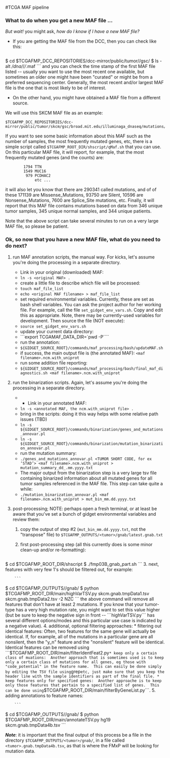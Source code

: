 #TCGA MAF pipeline

### What to do when you get a new MAF file ...

*But wait!* you might ask, *how do I know if I have a new MAF file?*

- If you are getting the MAF file from the DCC, then you can check like this:

    ```
$ cd $TCGAFMP_DCC_REPOSITORIES/dcc-mirror/public/tumor/<tumor>/gsc/
$ ls -alt */*dna*/*/*/*.maf
    ```
and you can check the time stamp of the first MAF file listed -- usually you want to use the most recent one available, but sometimes an older one might have been "curated" or might be from a preferred sequencing center.
Generally, the most recent and/or largest MAF file is the one that is most likely to be of interest.

- On the other hand, you might have obtained a MAF file from a different
source.

We will use this SKCM MAF file as an example:
```
$TCGAFMP_DCC_REPOSITORIES/dcc-mirror/public/tumor/skcm/gsc/broad.mit.edu/illuminaga_dnaseq/mutations/broad.mit.edu_SKCM.IlluminaGA_DNASeq.Level_2.1.5.0/skcm_clean_pairs.aggregated.capture.tcga.uuid.somatic.maf
```

If you want to see some basic information about  this MAF such as the number of samples, the most frequently mutated genes, etc, there is a simple script called ```$TCGAFMP_ROOT_DIR/shscript/qMaf.sh``` that you can use.  On this particular MAF file, it will report, for example, that the most frequently mutated genes (and the counts) are:

```
        1794 TTN
        1549 MUC16
         979 PCDHAC2
             etc ...
```
it will also let you know that there are 290341 called mutations, and of of these 171139 are Missense_Mutations, 93750 are Silent, 10596 are Nonsense_Mutations, 7600 are Splice_Site mutations, etc. Finally, it will
report that this MAF file contains mutations based on data from 346 unique 
tumor samples, 345 unique normal samples, and 344 unique patients.

Note that the above script can take several minutes to run on a very large
MAF file, so please be patient.

### Ok, so now that you have a new MAF file, what do you need to do next?

1. run MAF annotation scripts, the manual way.  For kicks, let's assume you're doing the processing in a separate directory.
	* Link in your original (downloaded) MAF:
	* ```ln -s <original MAF> .```
	* create a little file to describe which file will be processed:
	* ```touch maf_file_list```
	* ```echo <original MAF filename> > maf_file_list```
	* set required environmental variables.  Currently, these are set as bash shell variables.  You can ask the project author for her working file. For example, call the file ```set_gidget_env_vars.sh```.  Copy and edit this as appropriate.  Note, there may be currently-used variables for development.  Then source the file (NOT execute):
	* ```source set_gidget_env_vars.sh```
	* update your current data directory:
	* ```export TCGAMAF_DATA_DIR=`pwd -P````
	* run the annotation:
	* ```${GIDGET_SOURCE_ROOT}/commands/maf_processing/bash/updateMAF.sh```
	* if success, the main output file is (the annotated MAF): ```<maf filename>.ncm.with_uniprot```
	* run some addition file reporting:
	* ```${GIDGET_SOURCE_ROOT}/commands/maf_processing/bash/final_maf_diagnostics.sh <maf filename>.ncm.with_uniprot```




2. run the binarization scripts.  Again, let's assume you're doing the processing in a separate directory.
	* * Link in your annotated MAF:
	* ```ln -s <annotated MAF, the ncm.with_uniprot file> .```
	* bring in the scripts: doing it this way helps with some relative path issues (TBD)
	* ```ln -s ${GIDGET_SOURCE_ROOT}/commands/binarization/genes_and_mutations_annovar.pl```
	* ```ln -s ${GIDGET_SOURCE_ROOT}/commands/binarization/mutation_binarization_annovar.pl```
	* run the mutation summary:
	* ```./genes_and_mutations_annovar.pl <TUMOR SHORT CODE, for ex ‘STAD’> <maf filename>.ncm.with_uniprot > mutation_summary_dd_.mm.yyyy.txt```
	* The major output from the binarization step is a very large tsv file containing binarized information about all mutated genes for all tumor samples referenced in the MAF file.  This step can take quite a while:
	* ```./mutation_binarization_annovar.pl <maf filename>.ncm.with_uniprot > mut_bin_mm.dd.yyyy.txt```

3. post-processing; NOTE: perhaps open a fresh terminal, or at least be aware that you've set a bunch of gidget environmental variables and review them:
    1. copy the output of step #2 (```mut_bin_mm.dd.yyyy.txt```, not the "transpose" file) to ```$TCGAFMP_OUTPUTS/<tumor>/gnab/latest.gnab.txt```
    2. first post-processing step (all this currently does is some minor clean-up and/or re-formatting):

        ```
$ cd $TCGAFMP_ROOT_DIR/shscript
$ ./fmp03B_gnab_part.sh <tumor>
        ```
    3. next, features with very few 1's should be filtered out, for example:

        ```
$ cd $TCGAFMP_OUTPUTS/<tumor>/gnab/
$ python $TCGAFMP_ROOT_DIR/main/highVarTSV.py skcm.gnab.tmpData1.tsv skcm.gnab.tmpData2.tsv -2 NZC
        ```
        the above command will remove all features that don't have at least 2 mutations.  If you know that your tumor-type has a very high mutation rate, you might want to set this value higher (but be sure to keep the negative sign in front -- ```highVarTSV.py``` has several different options/modes and this particular use case is indicated by a negative value).
    4. additional, optional filtering approaches:
          * filtering out identical features: Often, two features for the same gene will actually be identical.  If, for example, all of the mutations in a particular gene are all nonsilent, then the "y_n" feature and the "nonsilent" feature will be identical.  Identical features can be removed using ```$TCGAFMP_ROOT_DIR/main/filterIdentFeat2.py```
          * keep only a certain class of muations:  Another approach that is sometimes used is to keep only a certain class of mutations for all genes, eg those with "code_potential" in the feature name.  This can easily be done simply by editing the TSV file using ```grep``` etc, just make sure that you keep the header line with the sample identifiers as part of the final file.
          * keep features only for specified genes:  Another approache is to keep only those features that pertain to a specified list of genes.  This can be done using ```$TCGAFMP_ROOT_DIR/main/filterByGeneList.py```.
    5. adding annotations to feature names:

        ```
$ cd $TCGAFMP_OUTPUTS/<tumor>/gnab/
$ python $TCGAFMP_ROOT_DIR/main/annotateTSV.py <infile> hg19 skcm.gnab.tmpData4b.tsv
        ```
        
***Note***: it is important that the final output of this process be a file in the directory ```$TCGAFMP_OUTPUTS/<tumor>/gnab/```, in a file called ```<tumor>.gnab.tmpData4b.tsv```, as that is where the FMxP will be looking for mutation data.

